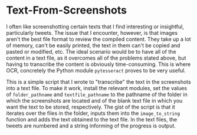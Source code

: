 # Text-From-Screenshots
I often like screenshotting certain texts that I find interesting or insightful, particularly tweets. The issue that I encounter, however, is 
that images aren't the best file format to review the compiled content. They take up a lot of memory, can't be easily printed, the text in them can't be 
copied and pasted or modified, etc. The ideal scenario would be to have all of the content in a text file, as it overcomes all of the problems stated 
above, but having to transcribe the content is obviously time-consuming. This is where OCR, concretely the Python module `pytesseract` proves to be very 
useful.

This is a simple script that I wrote to "transcribe" the text in the screenshots into a text file. To make it work, install the relevant modules, 
set the values of `folder_pathname` and `textfile_pathname` to the pathname of the folder in which the screenshots are located and of the blank text file
in which you want the text to be stored, respectively. The gist of the script is that it iterates over the files in the folder, inputs them into the 
`image_to_string` function and adds the text obtained to the text file. In the text files, the tweets are numbered and a string informing of the progress 
is output.

